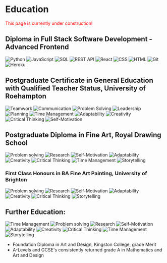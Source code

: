 # Education

<font color="red">
This page is currently under construction!
</font>


## Diploma in Full Stack Software Development - Advanced Frontend

![Python](https://img.shields.io/badge/Python-1C1C1C?&logo=python&logoColor=white) ![JavaScript](https://img.shields.io/badge/JavaScript-1C1C1C?&logo=javascript&logoColor=white) ![SQL](https://img.shields.io/badge/SQL-1C1C1C?&logo=postgresql&logoColor=white) ![REST API](https://img.shields.io/badge/REST_API-1C1C1C?&logo=django&logoColor=white) ![React](https://img.shields.io/badge/React-1C1C1C?&logo=react&logoColor=white) ![CSS](https://img.shields.io/badge/CSS-1C1C1C?&logo=css3&logoColor=white) ![HTML](https://img.shields.io/badge/HTML-1C1C1C?&logo=html5&logoColor=white) ![Git](https://img.shields.io/badge/Git-1C1C1C?&logo=git&logoColor=white) ![Heroku](https://img.shields.io/badge/Heroku-1C1C1C?&logo=heroku&logoColor=white)



## Postgraduate Certificate in General Education with Qualified Teacher Status, University of Roehampton

![Teamwork](https://img.shields.io/badge/Teamwork-1C1C1C?&logo=teamwork&logoColor=white) ![Communication](https://img.shields.io/badge/Communication-1C1C1C?&logo=communication&logoColor=white) ![Problem Solving](https://img.shields.io/badge/Problem_Solving-1C1C1C?&logo=problem-solving&logoColor=white) ![Leadership](https://img.shields.io/badge/Leadership-1C1C1C?&logo=leadership&logoColor=white) ![Planning](https://img.shields.io/badge/Planning-1C1C1C?&logo=planning&logoColor=white) ![Time Management](https://img.shields.io/badge/Time_Management-1C1C1C?&logo=time-management&logoColor=white) ![Adaptability](https://img.shields.io/badge/Adaptability-1C1C1C?&logo=adaptability&logoColor=white) ![Creativity](https://img.shields.io/badge/Creativity-1C1C1C?&logo=creativity&logoColor=white) ![Critical Thinking](https://img.shields.io/badge/Critical_Thinking-1C1C1C?&logo=critical-thinking&logoColor=white) ![Self-Motivation](https://img.shields.io/badge/Self_Motivation-1C1C1C?&logo=self-motivation&logoColor=white)

## Postgraduate Diploma in Fine Art, Royal Drawing School

![Problem solving](https://img.shields.io/badge/Problem_Solving-1C1C1C?&logo=problem-solving&logoColor=white) ![Research](https://img.shields.io/badge/Research-1C1C1C?&logo=independent-research&logoColor=white) ![Self-Motivation](https://img.shields.io/badge/Self_Motivation-1C1C1C?&logo=self-motivation&logoColor=white) ![Adaptability](https://img.shields.io/badge/Adaptability-1C1C1C?&logo=adaptability&logoColor=white) ![Creativity](https://img.shields.io/badge/Creativity-1C1C1C?&logo=creativity&logoColor=white) ![Critical Thinking](https://img.shields.io/badge/Critical_Thinking-1C1C1C?&logo=critical-thinking&logoColor=white) ![Time Management](https://img.shields.io/badge/Time_Management-1C1C1C?&logo=time-management&logoColor=white) ![Storytelling](https://img.shields.io/badge/Storytelling-1C1C1C?&logo=storytelling&logoColor=white)



### First Class Honours in BA Fine Art Painting, University of Brighton

![Problem solving](https://img.shields.io/badge/Problem_Solving-1C1C1C?&logo=problem-solving&logoColor=white) ![Research](https://img.shields.io/badge/Research-1C1C1C?&logo=independent-research&logoColor=white) ![Self-Motivation](https://img.shields.io/badge/Self_Motivation-1C1C1C?&logo=self-motivation&logoColor=white) ![Adaptability](https://img.shields.io/badge/Adaptability-1C1C1C?&logo=adaptability&logoColor=white) ![Creativity](https://img.shields.io/badge/Creativity-1C1C1C?&logo=creativity&logoColor=white) ![Critical Thinking](https://img.shields.io/badge/Critical_Thinking-1C1C1C?&logo=critical-thinking&logoColor=white) ![Storytelling](https://img.shields.io/badge/Storytelling-1C1C1C?&logo=storytelling&logoColor=white)

## Further Education:

![Time Management](https://img.shields.io/badge/Time_Management-1C1C1C?&logo=time-management&logoColor=white) ![Problem solving](https://img.shields.io/badge/Problem_Solving-1C1C1C?&logo=problem-solving&logoColor=white) ![Research](https://img.shields.io/badge/Research-1C1C1C?&logo=independent-research&logoColor=white) ![Self-Motivation](https://img.shields.io/badge/Self_Motivation-1C1C1C?&logo=self-motivation&logoColor=white) ![Adaptability](https://img.shields.io/badge/Adaptability-1C1C1C?&logo=adaptability&logoColor=white) ![Creativity](https://img.shields.io/badge/Creativity-1C1C1C?&logo=creativity&logoColor=white) ![Critical Thinking](https://img.shields.io/badge/Critical_Thinking-1C1C1C?&logo=critical-thinking&logoColor=white) ![Time Management](https://img.shields.io/badge/Time_Management-1C1C1C?&logo=time-management&logoColor=white)  ![Storytelling](https://img.shields.io/badge/Storytelling-1C1C1C?&logo=storytelling&logoColor=white)


 - Foundation Diploma in Art and Design, Kingston College, grade Merit
 - A-Levels and GCSE's consistently returned grade A in Mathematics and Art and Design
